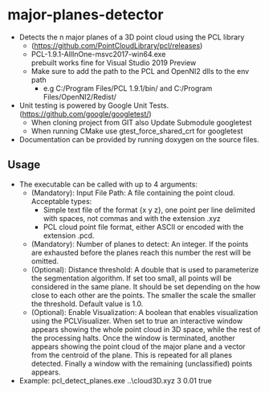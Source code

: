 # major-planes-detector #
- Detects the n major planes of a 3D point cloud using the PCL library
    - (https://github.com/PointCloudLibrary/pcl/releases)
    - PCL-1.9.1-AllInOne-msvc2017-win64.exe<br /> prebuilt works fine for Visual Studio 2019 Preview
    - Make sure to add the path to the PCL and OpenNI2 dlls to the env path
        - e.g C:/Program Files/PCL 1.9.1/bin/ and C:/Program Files/OpenNI2/Redist/
- Unit testing is powered by Google Unit Tests. (https://github.com/google/googletest/)
    - When cloning project from GIT also Update Submodule googletest
    - When running CMake use gtest_force_shared_crt for googletest
- Documentation can be provided by running doxygen on the source files.

## Usage ##
- The executable can be called with up to 4 arguments:
    - (Mandatory): Input File Path: A file containing the point cloud. Acceptable types:
        - Simple text file of the format {x y z}, one point per line delimited with spaces, not commas and with the extension .xyz
        - PCL cloud point file format, either ASCII or encoded with the extension .pcd.
    - (Mandatory): Number of planes to detect: An integer. If the points are exhausted before the planes reach this number the rest will be omitted.
    - (Optional): Distance threshold: A double that is used to parameterize the segmentation algorithm. If set too small, all points will be considered in the same plane. It should be set depending on the how close to each other are the points. The smaller the scale the smaller the threshold. Default value is 1.0.
    - (Optional): Enable Visualization: A boolean that enables visualization using the PCLVisualizer. When set to true an interactive window appears showing the whole point cloud in 3D space, while the rest of the processing halts. Once the window is terminated, another appears showing the point cloud of the major plane and a vector from the centroid of the plane. This is repeated for all planes detected. Finally a window with the remaining (unclassified) points appears.
- Example: pcl_detect_planes.exe ..\cloud3D.xyz 3 0.01 true
